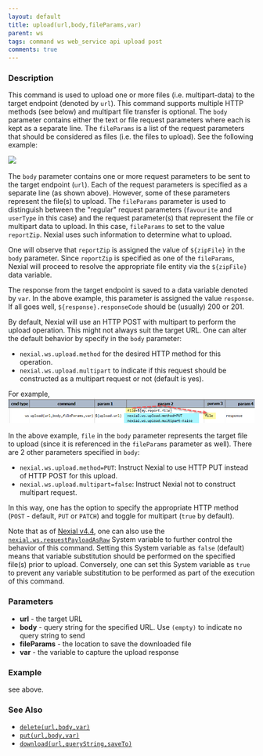 ```yaml
---
layout: default
title: upload(url,body,fileParams,var)
parent: ws
tags: command ws web_service api upload post
comments: true
---
```



### Description
This command is used to upload one or more files (i.e. multipart-data) to the target endpoint (denoted by `url`). This
command supports multiple HTTP methods (see below) and multipart file transfer is optional. The `body` parameter 
contains either the text or file request parameters where each is kept as a separate line. The `fileParams` is a list 
of the request parameters that should be considered as files (i.e. the files to upload). See the following example:

![](image/upload_01.png)

The `body` parameter contains one or more request parameters to be sent to the target endpoint (`url`). Each of the 
request parameters is specified as a separate line (as shown above). However, some of these parameters represent the 
file(s) to upload. The `fileParams` parameter is used to distinguish between the "regular" request parameters 
(`favourite` and `userType` in this case) and the request parameter(s) that represent the file or multipart data to 
upload. In this case, `fileParams` to set to the value `reportZip`. Nexial uses such information to determine what to 
upload. 

One will observe that `reportZip` is assigned the value of `${zipFile}` in the `body` parameter. Since `reportZip` is
specified as one of the `fileParams`, Nexial will proceed to resolve the appropriate file entity via the `${zipFile}` 
data variable.

The response from the target endpoint is saved to a data variable denoted by `var`. In the above example, this parameter
is assigned the value `response`. If all goes well, `${response}.responseCode` should be (usually) 200 or 201.

By default, Nexial will use an HTTP POST with multipart to perform the upload operation. This might not always suit the
target URL. One can alter the default behavior by specify in the `body` parameter:
- `nexial.ws.upload.method` for the desired HTTP method for this operation.
- `nexial.ws.upload.multipart` to indicate if this request should be constructed as a multipart request or not (default 
  is yes).

For example,
![](image/upload_02.png)

In the above example, `file` in the `body` parameter represents the target file to upload (since it is referenced in the
`fileParams` parameter as well). There are 2 other parameters specified in `body`:
- `nexial.ws.upload.method=PUT`: Instruct Nexial to use HTTP PUT instead of HTTP POST for this upload.
- `nexial.ws.upload.multipart=false`: Instruct Nexial not to construct multipart request.

In this way, one has the option to specify the appropriate HTTP method (`POST` - default, `PUT` or `PATCH`) and toggle
for multipart (`true` by default).

Note that as of [Nexial v4.4](../../release/nexial-core-v4.4.changelog), one can also use the 
[`nexial.ws.requestPayloadAsRaw`](../../systemvars/index.html#nexial.ws.requestPayloadAsRaw) System variable to further
control the behavior of this command. Setting this System variable as `false` (default) means that variable substitution 
should be performed on the specified file(s) prior to upload. Conversely, one can set this System variable as `true` to
prevent any variable substitution to be performed as part of the execution of this command.


### Parameters
- **url** - the target URL
- **body** - query string for the specified URL.  Use `(empty)` to indicate no query string to send
- **fileParams** - the location to save the downloaded file
- **var** - the variable to capture the upload response


### Example
see above.


### See Also
- [`delete(url,body,var)`](delete(url,body,var))
- [`put(url,body,var)`](put(url,body,var))
- [`download(url,queryString,saveTo)`](download(url,queryString,saveTo))


